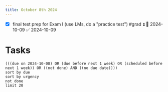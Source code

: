 ```yaml
---
title: October 8th 2024
---
```

- [x] final test prep for Exam I (use LMs, do a "practice test") #grad ⏫ 📅 2024-10-09 ✅ 2024-10-09
# Tasks
```tasks
(((due on 2024-10-08) OR (due before next 1 week) OR (scheduled before next 1 week)) OR ((not done) AND ((no due date))))
sort by due
sort by urgency
not done
limit 20
```